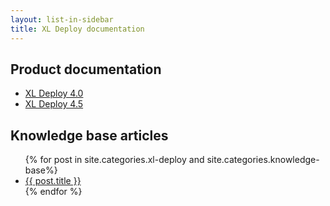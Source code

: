 ```yaml
---
layout: list-in-sidebar
title: XL Deploy documentation
---
```


## Product documentation

* [XL Deploy 4.0](/products/xl-deploy/4.0)
* [XL Deploy 4.5](/products/xl-deploy/4.5)

## Knowledge base articles

<ul>
{% for post in site.categories.xl-deploy and site.categories.knowledge-base%}
		<li><a href="{{ post.url }}">{{ post.title }}</a></li>
	{% endfor %}
</ul>

